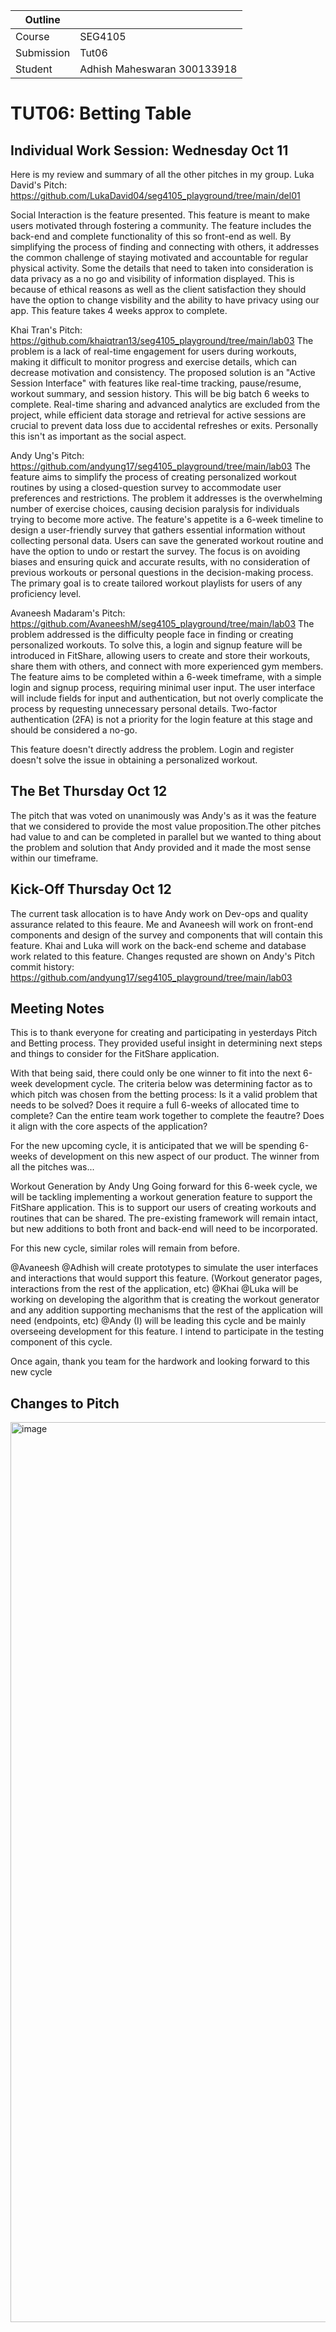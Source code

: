 | Outline    |                             |
| ---------- | --------------------------- |
| Course     | SEG4105                     |
| Submission | Tut06                       |
| Student    | Adhish Maheswaran 300133918 |

# TUT06: Betting Table

## Individual Work Session: Wednesday Oct 11

Here is my review and summary of all the other pitches in my group.
Luka David's Pitch: https://github.com/LukaDavid04/seg4105_playground/tree/main/del01

Social Interaction is the feature presented. This feature is meant to make users motivated through fostering a community. The feature includes the back-end and complete functionality of this so front-end as well.
By simplifying the process of finding and connecting with others, it addresses the common challenge of staying motivated and accountable for regular physical activity.
Some the details that need to taken into consideration is data privacy as a no go and visibility of information displayed.
This is because of ethical reasons as well as the client satisfaction they should have the option to change visbility and the ability to have privacy using our app.
This feature takes 4 weeks approx to complete.

Khai Tran's Pitch: https://github.com/khaiqtran13/seg4105_playground/tree/main/lab03
The problem is a lack of real-time engagement for users during workouts, making it difficult to monitor progress and exercise details, which can decrease motivation and consistency.
The proposed solution is an "Active Session Interface" with features like real-time tracking, pause/resume, workout summary, and session history.
This will be big batch 6 weeks to complete.
Real-time sharing and advanced analytics are excluded from the project, while efficient data storage and retrieval for active sessions are crucial to prevent data loss due to accidental refreshes or exits.
Personally this isn't as important as the social aspect.

Andy Ung's Pitch: https://github.com/andyung17/seg4105_playground/tree/main/lab03
The feature aims to simplify the process of creating personalized workout routines by using a closed-question survey to accommodate user preferences and restrictions.
The problem it addresses is the overwhelming number of exercise choices, causing decision paralysis for individuals trying to become more active.
The feature's appetite is a 6-week timeline to design a user-friendly survey that gathers essential information without collecting personal data. Users can save the generated workout routine and have the option to undo or restart the survey. The focus is on avoiding biases and ensuring quick and accurate results, with no consideration of previous workouts or personal questions in the decision-making process. The primary goal is to create tailored workout playlists for users of any proficiency level.

Avaneesh Madaram's Pitch: https://github.com/AvaneeshM/seg4105_playground/tree/main/lab03
The problem addressed is the difficulty people face in finding or creating personalized workouts.
To solve this, a login and signup feature will be introduced in FitShare, allowing users to create and store their workouts, share them with others, and connect with more experienced gym members.
The feature aims to be completed within a 6-week timeframe, with a simple login and signup process, requiring minimal user input.
The user interface will include fields for input and authentication, but not overly complicate the process by requesting unnecessary personal details.
Two-factor authentication (2FA) is not a priority for the login feature at this stage and should be considered a no-go.

This feature doesn't directly address the problem. Login and register doesn't solve the issue in obtaining a personalized workout.

## The Bet Thursday Oct 12

The pitch that was voted on unanimously was Andy's as it was the feature that we considered to provide the most value proposition.The other pitches had value to and can be completed in parallel but we wanted to thing about the problem and solution that Andy provided and it made the most sense within our timeframe.

## Kick-Off Thursday Oct 12

The current task allocation is to have Andy work on Dev-ops and quality assurance related to this feaure.
Me and Avaneesh will work on front-end components and design of the survey and components that will contain this feature.
Khai and Luka will work on the back-end scheme and database work related to this feature.
Changes requsted are shown on Andy's Pitch commit history: https://github.com/andyung17/seg4105_playground/tree/main/lab03

## Meeting Notes

This is to thank everyone for creating and participating in yesterdays Pitch and Betting process. They provided useful insight in determining next steps and things to consider for the FitShare application.

With that being said, there could only be one winner to fit into the next 6-week development cycle. The criteria below was determining factor as to which pitch was chosen from the betting process:
Is it a valid problem that needs to be solved?
Does it require a full 6-weeks of allocated time to complete?
Can the entire team work together to complete the feautre?
Does it align with the core aspects of the application?

For the new upcoming cycle, it is anticipated that we will be spending 6-weeks of development on this new aspect of our product. The winner from all the pitches was...

Workout Generation by Andy Ung
Going forward for this 6-week cycle, we will be tackling implementing a workout generation feature to support the FitShare application. This is to support our users of creating workouts and routines that can be shared. The pre-existing framework will remain intact, but new additions to both front and back-end will need to be incorporated.

For this new cycle, similar roles will remain from before.

@Avaneesh @Adhish will create prototypes to simulate the user interfaces and interactions that would support this feature. (Workout generator pages, interactions from the rest of the application, etc)
@Khai @Luka will be working on developing the algorithm that is creating the workout generator and any addition supporting mechanisms that the rest of the application will need (endpoints, etc)
@Andy (I) will be leading this cycle and be mainly overseeing development for this feature. I intend to participate in the testing component of this cycle.

Once again, thank you team for the hardwork and looking forward to this new cycle

## Changes to Pitch

<img width="1440" alt="image" src="https://github.com/adhish2001/seg4105_playground/assets/36574103/a130cdca-fd15-4ae8-9c3b-12f21d7a2573">
